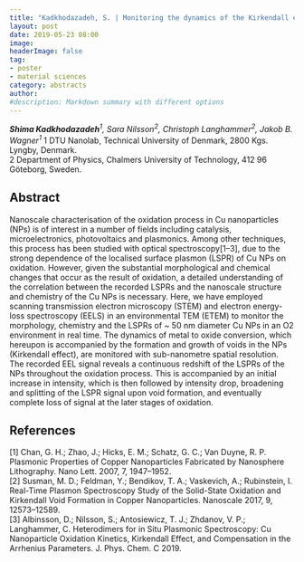 ```yaml
---
title: "Kadkhodazadeh, S. | Monitoring the dynamics of the Kirkendall effect in Cu nanoparticles"
layout: post
date: 2019-05-23 08:00
image:
headerImage: false
tag:
- poster
- material sciences
category: abstracts
author:
#description: Markdown summary with different options
---
```


_**Shima Kadkhodazadeh**<sup>1</sup>, Sara Nilsson<sup>2</sup>, Christoph Langhammer<sup>2</sup>, Jakob B. Wagner<sup>1</sup>_
1 DTU Nanolab, Technical University of Denmark, 2800 Kgs. Lyngby, Denmark.<br/>
2 Department of Physics, Chalmers University of Technology, 412 96 Göteborg, Sweden.<br/>


## Abstract

Nanoscale characterisation of the oxidation process in Cu nanoparticles (NPs) is of interest in a number of fields including catalysis, microelectronics, photovoltaics and plasmonics. Among other techniques, this process has been studied with optical spectroscopy[1–3], due to the strong dependence of the localised surface plasmon (LSPR) of Cu NPs on oxidation. However, given the substantial morphological and chemical changes that occur as the result of oxidation, a detailed understanding of the correlation between the recorded LSPRs and the nanoscale structure and chemistry of the Cu NPs is necessary. Here, we have employed scanning transmission electron microscopy (STEM) and electron energy-loss spectroscopy (EELS) in an environmental TEM (ETEM) to monitor the morphology, chemistry and the LSPRs of ~ 50 nm diameter Cu NPs in an O2 environment in real time. The dynamics of metal to oxide conversion, which hereupon is accompanied by the formation and growth of voids in the NPs (Kirkendall effect), are monitored with sub-nanometre spatial resolution. The recorded EEL signal reveals a continuous redshift of the LSPRs of the NPs throughout the oxidation process. This is accompanied by an initial increase in intensity, which is then followed by intensity drop, broadening and splitting of the LSPR signal upon void formation, and eventually complete loss of signal at the later stages of oxidation.<br/>

## References
[1] Chan, G. H.; Zhao, J.; Hicks, E. M.; Schatz, G. C.; Van Duyne, R. P. Plasmonic Properties of Copper Nanoparticles Fabricated by Nanosphere Lithography. Nano Lett. 2007, 7, 1947–1952.<br/>
[2] Susman, M. D.; Feldman, Y.; Bendikov, T. A.; Vaskevich, A.; Rubinstein, I. Real-Time Plasmon Spectroscopy Study of the Solid-State Oxidation and Kirkendall Void Formation in Copper Nanoparticles. Nanoscale 2017, 9, 12573–12589.<br/>
[3] Albinsson, D.; Nilsson, S.; Antosiewicz, T. J.; Zhdanov, V. P.; Langhammer, C. Heterodimers for in Situ Plasmonic Spectroscopy: Cu Nanoparticle Oxidation Kinetics, Kirkendall Effect, and Compensation in the Arrhenius Parameters. J. Phys. Chem. C 2019.<br/>
